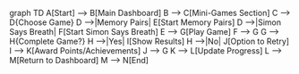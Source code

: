 graph TD
    A[Start] --> B[Main Dashboard]
    B --> C[Mini-Games Section]
    C --> D{Choose Game}
    D -->|Memory Pairs| E[Start Memory Pairs]
    D -->|Simon Says Breath| F[Start Simon Says Breath]
    E --> G[Play Game]
    F --> G
    G --> H{Complete Game?}
    H -->|Yes| I[Show Results]
    H -->|No| J[Option to Retry]
    I --> K[Award Points/Achievements]
    J --> G
    K --> L[Update Progress]
    L --> M[Return to Dashboard]
    M --> N[End]